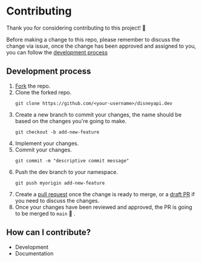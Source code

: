 # Contributing

Thank you for considering contributing to this project! :sparkling_heart:

Before making a change to this repo, please remember to discuss the change via issue, once the change has been approved and assigned to you, you can follow the [development process](#development-process)

## Development process

1. [Fork](https://docs.github.com/en/get-started/quickstart/fork-a-repo#forking-a-repository) the repo.
2. Clone the forked repo.
    ```
    git clone https://github.com/<your-username>/disneyapi.dev
    ```
3. Create a new branch to commit your changes, the name should be based on the changes you're going to make.
    ```
    git checkout -b add-new-feature
    ```
4. Implement your changes.
5. Commit your changes.
    ```
    git commit -m "descriptive commit message"
    ```
6. Push the dev branch to your namespace.
    ```
    git push myorigin add-new-feature
    ```
7. Create a [pull request](https://docs.github.com/en/github/collaborating-with-pull-requests/proposing-changes-to-your-work-with-pull-requests/creating-a-pull-request-from-a-fork) once the change is ready to merge, or a [draft PR](https://github.blog/2019-02-14-introducing-draft-pull-requests/) if you need to discuss the changes.
8. Once your changes have been reviewed and approved, the PR is going to be merged to `main` :tada:	.

## How can I contribute?
- Development
- Documentation